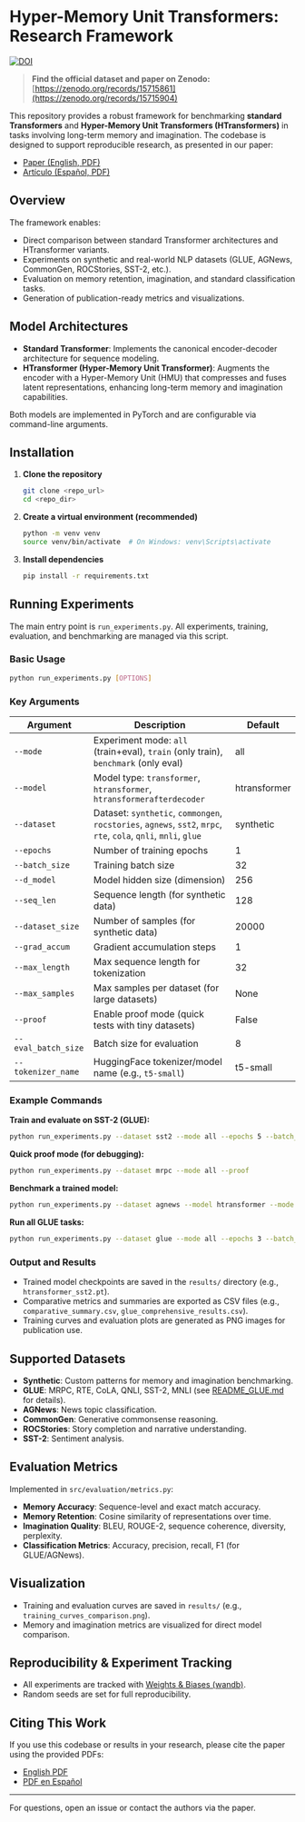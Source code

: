 # Hyper-Memory Unit Transformers: Research Framework

[![DOI](https://zenodo.org/badge/DOI/10.5281/zenodo.15715904.svg)](https://doi.org/10.5281/zenodo.15715904)

> **Find the official dataset and paper on Zenodo:** [https://zenodo.org/records/15715861](https://zenodo.org/records/15715904)

This repository provides a robust framework for benchmarking **standard Transformers** and **Hyper-Memory Unit Transformers (HTransformers)** in tasks involving long-term memory and imagination. The codebase is designed to support reproducible research, as presented in our paper:

- [Paper (English, PDF)](src/data/paper/HMU_en.pdf)
- [Artículo (Español, PDF)](src/data/paper/HMU_es.pdf)

## Overview

The framework enables:
- Direct comparison between standard Transformer architectures and HTransformer variants.
- Experiments on synthetic and real-world NLP datasets (GLUE, AGNews, CommonGen, ROCStories, SST-2, etc.).
- Evaluation on memory retention, imagination, and standard classification tasks.
- Generation of publication-ready metrics and visualizations.

## Model Architectures

- **Standard Transformer**: Implements the canonical encoder-decoder architecture for sequence modeling.
- **HTransformer (Hyper-Memory Unit Transformer)**: Augments the encoder with a Hyper-Memory Unit (HMU) that compresses and fuses latent representations, enhancing long-term memory and imagination capabilities.

Both models are implemented in PyTorch and are configurable via command-line arguments.

## Installation

1. **Clone the repository**
   ```bash
   git clone <repo_url>
   cd <repo_dir>
   ```
2. **Create a virtual environment (recommended)**
   ```bash
   python -m venv venv
   source venv/bin/activate  # On Windows: venv\Scripts\activate
   ```
3. **Install dependencies**
   ```bash
   pip install -r requirements.txt
   ```

## Running Experiments

The main entry point is `run_experiments.py`. All experiments, training, evaluation, and benchmarking are managed via this script.

### Basic Usage

```bash
python run_experiments.py [OPTIONS]
```

### Key Arguments

| Argument           | Description                                                                                 | Default         |
|--------------------|---------------------------------------------------------------------------------------------|-----------------|
| `--mode`           | Experiment mode: `all` (train+eval), `train` (only train), `benchmark` (only eval)          | all             |
| `--model`          | Model type: `transformer`, `htransformer`, `htransformerafterdecoder`                       | htransformer    |
| `--dataset`        | Dataset: `synthetic`, `commongen`, `rocstories`, `agnews`, `sst2`, `mrpc`, `rte`, `cola`, `qnli`, `mnli`, `glue` | synthetic |
| `--epochs`         | Number of training epochs                                                                   | 1               |
| `--batch_size`     | Training batch size                                                                         | 32              |
| `--d_model`        | Model hidden size (dimension)                                                               | 256             |
| `--seq_len`        | Sequence length (for synthetic data)                                                        | 128             |
| `--dataset_size`   | Number of samples (for synthetic data)                                                      | 20000           |
| `--grad_accum`     | Gradient accumulation steps                                                                 | 1               |
| `--max_length`     | Max sequence length for tokenization                                                        | 32              |
| `--max_samples`    | Max samples per dataset (for large datasets)                                                | None            |
| `--proof`          | Enable proof mode (quick tests with tiny datasets)                                          | False           |
| `--eval_batch_size`| Batch size for evaluation                                                                   | 8               |
| `--tokenizer_name` | HuggingFace tokenizer/model name (e.g., `t5-small`)                                        | t5-small        |

### Example Commands

**Train and evaluate on SST-2 (GLUE):**
```bash
python run_experiments.py --dataset sst2 --mode all --epochs 5 --batch_size 16
```

**Quick proof mode (for debugging):**
```bash
python run_experiments.py --dataset mrpc --mode all --proof
```

**Benchmark a trained model:**
```bash
python run_experiments.py --dataset agnews --model htransformer --mode benchmark
```

**Run all GLUE tasks:**
```bash
python run_experiments.py --dataset glue --mode all --epochs 3 --batch_size 16
```

### Output and Results
- Trained model checkpoints are saved in the `results/` directory (e.g., `htransformer_sst2.pt`).
- Comparative metrics and summaries are exported as CSV files (e.g., `comparative_summary.csv`, `glue_comprehensive_results.csv`).
- Training curves and evaluation plots are generated as PNG images for publication use.

## Supported Datasets
- **Synthetic**: Custom patterns for memory and imagination benchmarking.
- **GLUE**: MRPC, RTE, CoLA, QNLI, SST-2, MNLI (see [README_GLUE.md](README_GLUE.md) for details).
- **AGNews**: News topic classification.
- **CommonGen**: Generative commonsense reasoning.
- **ROCStories**: Story completion and narrative understanding.
- **SST-2**: Sentiment analysis.

## Evaluation Metrics
Implemented in `src/evaluation/metrics.py`:
- **Memory Accuracy**: Sequence-level and exact match accuracy.
- **Memory Retention**: Cosine similarity of representations over time.
- **Imagination Quality**: BLEU, ROUGE-2, sequence coherence, diversity, perplexity.
- **Classification Metrics**: Accuracy, precision, recall, F1 (for GLUE/AGNews).

## Visualization
- Training and evaluation curves are saved in `results/` (e.g., `training_curves_comparison.png`).
- Memory and imagination metrics are visualized for direct model comparison.

## Reproducibility & Experiment Tracking
- All experiments are tracked with [Weights & Biases (wandb)](https://wandb.ai/).
- Random seeds are set for full reproducibility.

## Citing This Work
If you use this codebase or results in your research, please cite the paper using the provided PDFs:
- [English PDF](src/data/paper/HMU_en.pdf)
- [PDF en Español](src/data/paper/HMU_es.pdf)

---

For questions, open an issue or contact the authors via the paper. 
